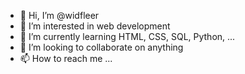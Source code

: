 - 👋 Hi, I’m @widfleer
- 👀 I’m interested in web development
- 🌱 I’m currently learning HTML, CSS, SQL, Python, ...
- 💞️ I’m looking to collaborate on anything
- 📫 How to reach me ...
